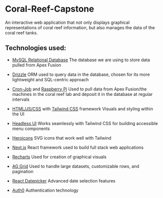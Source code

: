 # Coral-Reef-Capstone

An interactive web application that not only displays graphical representations of coral reef information, but also manages the data of the coral reef tanks. 

## Technologies used:

- [MySQL Relational Database](https://www.mysql.com/)
    The database we are using to store data pulled from Apex Fusion 

- [Drizzle](https://orm.drizzle.team/)
    ORM used to query data in the database, chosen for its more lightweight and SQL-centric approach

- [Cron-Job](https://cron-job.org/) and [Raspberry Pi](https://www.raspberrypi.org/)
    Used to pull data from Apex Fusion/the machines in the coral reef lab and deposit it in the database at regular intervals

- [HTML/JS/CSS](https://developer.mozilla.org/en-US/docs/Web/HTML) with [Tailwind CSS](https://tailwindcss.com/) framework
    Visuals and styling within the UI

- [Headless UI](https://headlessui.dev/)
    Works seamlessly with Tailwind CSS for building accessible menu components

- [Heroicons](https://heroicons.com/)
    SVG icons that work well with Tailwind

- [Next.js](https://nextjs.org/)
    React framework used to build full stack web applications
    
- [Recharts](https://recharts.org/)
    Used for creation of graphical visuals

- [AG Grid](https://www.ag-grid.com/)
    Used to handle large datasets, customizable rows, and pagination

- [React Datepicker](https://reactdatepicker.com/)
    Advanced date selection features
    
- [Auth0](https://auth0.com/)
    Authentication technology